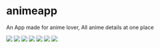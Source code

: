 # animeapp

An App made for anime lover, All anime details at one place

![](Assets/readmeImages/01.png)
![](Assets/readmeImages/02.png)
![](Assets/readmeImages/03.png)
![](Assets/readmeImages/04.png)
![](Assets/readmeImages/05.png)
![](Assets/readmeImages/6.png)
![](Assets/readmeImages/7.png)




